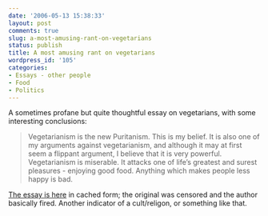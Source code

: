 ```yaml
---
date: '2006-05-13 15:38:33'
layout: post
comments: true
slug: a-most-amusing-rant-on-vegetarians
status: publish
title: A most amusing rant on vegetarians
wordpress_id: '105'
categories:
- Essays - other people
- Food
- Politics
---
```


A sometimes profane but quite thoughtful essay on vegetarians, with some interesting conclusions:


> Vegetarianism is the new Puritanism. This is my belief. It is also one of my arguments against vegetarianism, and although it may at first seem a flippant argument, I believe that it is very powerful. Vegetarianism is miserable. It attacks one of life’s greatest and surest pleasures - enjoying good food. Anything which makes people less happy is bad.


[The essay is here](http://www.hyperactive-stage.co.uk/blog/comments.asp?ref=196) in cached form; the original was censored and the author basically fired. Another indicator of a cult/religon, or something like that.
